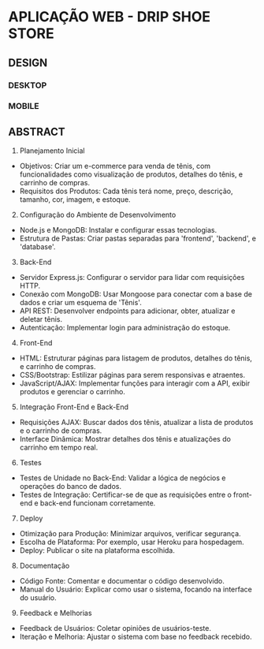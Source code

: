# APLICAÇÃO WEB - DRIP SHOE STORE 

## DESIGN

### DESKTOP



### MOBILE

## ABSTRACT

1. Planejamento Inicial
- Objetivos: Criar um e-commerce para venda de tênis, com funcionalidades como visualização de produtos, detalhes do tênis, e carrinho de compras.
- Requisitos dos Produtos: Cada tênis terá nome, preço, descrição, tamanho, cor, imagem, e estoque.

2. Configuração do Ambiente de Desenvolvimento
- Node.js e MongoDB: Instalar e configurar essas tecnologias.
- Estrutura de Pastas: Criar pastas separadas para 'frontend', 'backend', e 'database'.

3. Back-End
- Servidor Express.js: Configurar o servidor para lidar com requisições HTTP.
- Conexão com MongoDB: Usar Mongoose para conectar com a base de dados e criar um esquema de 'Tênis'.
- API REST: Desenvolver endpoints para adicionar, obter, atualizar e deletar tênis.
- Autenticação: Implementar login para administração do estoque.

4. Front-End
- HTML: Estruturar páginas para listagem de produtos, detalhes do tênis, e carrinho de compras.
- CSS/Bootstrap: Estilizar páginas para serem responsivas e atraentes.
- JavaScript/AJAX: Implementar funções para interagir com a API, exibir produtos e gerenciar o carrinho.

5. Integração Front-End e Back-End
- Requisições AJAX: Buscar dados dos tênis, atualizar a lista de produtos e o carrinho de compras.
- Interface Dinâmica: Mostrar detalhes dos tênis e atualizações do carrinho em tempo real.

6. Testes
- Testes de Unidade no Back-End: Validar a lógica de negócios e operações do banco de dados.
- Testes de Integração: Certificar-se de que as requisições entre o front-end e back-end funcionam corretamente.

7. Deploy
- Otimização para Produção: Minimizar arquivos, verificar segurança.
- Escolha de Plataforma: Por exemplo, usar Heroku para hospedagem.
- Deploy: Publicar o site na plataforma escolhida.

8. Documentação
- Código Fonte: Comentar e documentar o código desenvolvido.
- Manual do Usuário: Explicar como usar o sistema, focando na interface do usuário.

9. Feedback e Melhorias
- Feedback de Usuários: Coletar opiniões de usuários-teste.
- Iteração e Melhoria: Ajustar o sistema com base no feedback recebido.







